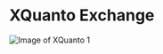 # XQuanto Exchange
![Image of XQuanto 1](https://s3.bitboardexchange.com/public/github/5%C2%A0%E2%80%94%20%D0%BA%D0%BE%D0%BF%D0%B8%D1%8F%202.png)
 
